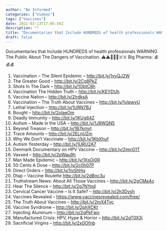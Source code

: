 ```yaml
---
author: "Be Informed"
categories: ["Videos"]
tags: ["Vaccines"]
date: 2021-03-13T17:05:56Z
description: ""
title: "Documentaries that Include HUNDREDS of health professionals WARNING The Public About The Dangers of Vaccination."
draft: false
---
```


Documentaries that Include HUNDREDS of health professionals WARNING The Public About The Dangers of Vaccination. 
⚠️⚠️💉💉💉☠️☠️   Big Pharma: 💰💰💰

1. Vaccination – The Silent Epidemic – http://bit.ly/1vvQJ2W
2. The Greater Good – http://bit.ly/2Cg8PkZ
3. Shots In The Dark – http://bit.ly/1ObtC8h
4. Vaccination The Hidden Truth – http://bit.ly/KEYDUh
5. Vaccine Nation – http://bit.ly/2IrdksA
6. Vaccination – The Truth About Vaccines – http://bit.ly/1vlpwvU
7. Lethal Injection – http://bit.ly/1URN7BJ
8. Bought – http://bit.ly/2olaeOm
9. Deadly Immunity – http://bit.ly/1KUg64Z
10. Autism – Made in the USA – http://bit.ly/1J8WQN5
11. Beyond Treason – http://bit.ly/1B7kmvt
12. Trace Amounts – http://bit.ly/2ELnUZm
13. Why We Don’t Vaccinate – http://bit.ly/1KbXhuf
14. Autism Yesterday – http://bit.ly/1URU2A7
15. Denmark Documentary on HPV Vaccine – http://bit.ly/2jmrG1T
16. Vaxxed – http://bit.ly/2pWau9h
17. Man Made Epidemic – http://bit.ly/1XsOi0R
18. 50 Cents A Dose – http://bit.ly/2c0h07P
19. Direct Orders – http://bit.ly/1ivShHg
20. Dtap – Vaccine Roulette http://bit.ly/2dBnc3u
21. Truthstream News: About All Those Vaccines – http://bit.ly/2gCMa4o
22. Hear The Silence – http://bit.ly/2g7NYpd
23. Cervical Cancer Vaccine – Is It Safe? – http://bit.ly/2h3Dvsh
24. Vaccines Revealed – https://www.vaccinesrevealed.com/free/
25. The Truth About Vaccines – http://bit.ly/2mX4Tyc
26. Vaccine Syndrome – http://bit.ly/2phXCKt
27. Injecting Aluminum – http://bit.ly/2qPkFwo
28. Manufactured Crisis: HPV, Hype & Horror – http://bit.ly/2qT0X3j
29. Sacrificial Virgins – http://bit.ly/2xGOfnb